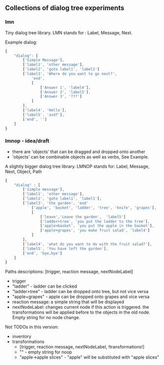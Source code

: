 ## Collections of dialog tree experiments

### lmn
Tiny dialog tree library. LMN stands for : Label, Message, Next.

Example dialog:
```javascript
{
    "dialog": [
        ['Simple Message'],
        ['label1', 'other message'],
        ['label2', 'goto label1', 'label1']
        ['label3', 'Where do you want to go next?',
            'end',
            [
                ['Answer 1', 'label4'],
                ['Answer 2', 'label5'],
                ['Answer 3', '???']
            ]
        ],
        ['label4', 'Hello'],
        ['label5', 'asdf'],
        ['end', '']
    ]
}
```


### lmnop - idea/draft

 * there are 'objects' that can be dragged and dropped onto another
 * 'objects' can be combinable objects as well as verbs, See Example.


A slightly bigger dialog tree library. LMNOP stands for: Label, Message, Next, Object, Path
```javascript
{
    "dialog" : [
        ['simple message'],
        ['label1', 'other message'],
        ['label2', 'goto label1', 'label1'],
        ['label3', 'the garden', 'end'
            ['apple', 'basket', 'ladder', 'tree', 'knife', 'grapes'],
            [   
                ['leave','Leave the garden',  'label5']
                ['ladder>tree', 'you put the ladder to the tree'],
                ['apple>basket', 'you put the apple in the basket'],
                ['apple+grapes', 'you make fruit salad', 'label4']
            ]
        ],
        ['label4', 'what do you want to do with the fruit salad?'],
        ['label5', 'You have left the garden'],
        ['end', 'bye,bye']
    ]
}
```

Paths descriptions: [trigger, reaction message, nextNodeLabel]
 * trigger
  * "ladder"      - ladder can be clicked
  * "ladder>tree" - ladder can be dropped onto tree, but not vice versa
  * "apple+grapes" - apple can be dropped onto grapes and vice versa
 * reaction message: a simple string that will be displayed
 * nextNodeLabel: changes current node if this action is triggered. the transformations will be applied before to the objects in the old node. Empty string for no node change.

 Not TODOs in this version:
  * inventory
  * transformations
    * [trigger, reaction message, nextNodeLabel, !transformations!]
    * "" - empty string for noop
    * "apple->apple slices" - "apple" will be substituted with "apple slices"
